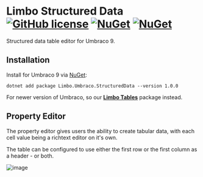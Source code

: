 # Limbo Structured Data  [![GitHub license](https://img.shields.io/badge/license-MIT-blue.svg)](LICENSE.md) [![NuGet](https://img.shields.io/nuget/v/Limbo.Umbraco.StructuredData.svg)](https://www.nuget.org/packages/Limbo.Umbraco.StructuredData) [![NuGet](https://img.shields.io/nuget/dt/Limbo.Umbraco.StructuredData.svg)](https://www.nuget.org/packages/Limbo.Umbraco.StructuredData) <!--[![Our Umbraco](https://img.shields.io/badge/our-umbraco-%233544B1)](https://our.umbraco.com/packages/backoffice-extensions/limbo-structured-data/)-->

Structured data table editor for Umbraco 9.

## Installation

Install for Umbraco 9 via [NuGet](https://www.nuget.org/packages/Limbo.Umbraco.StructuredData/1.0.0):

```
dotnet add package Limbo.Umbraco.StructuredData --version 1.0.0
```

For newer version of Umbraco, so our [**Limbo Tables**](https://github.com/limbo-works/Limbo.Umbraco.Tables) package instead.

## Property Editor

The property editor gives users the ability to create tabular data, with each cell value being a richtext editor on it's own.

The table can be configured to use either the first row or the first column as a header - or both.

![image](https://user-images.githubusercontent.com/3634580/159875238-bc72a39a-311d-423b-a23a-313f6bc2ae44.png)
